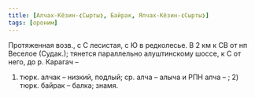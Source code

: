 ```yaml
---
title: [Алчах-Кёзин-❮Сырты❯, Байрак, Ялчах-Кёзин-❮Сырты❯]
tags: [ороним]
---
```


Протяженная возв., с С лесистая, с Ю в редколесье. В 2 км к СВ от нп Веселое
(Судак.); тянется параллельно алуштинскому шоссе, к С от него, до р. Карагач –
1) тюрк. алчак – низкий, подлый; ср. алча – алыча и РПН алча – ; 2) тюрк. байрак
– балка; знамя.
